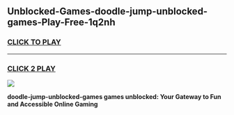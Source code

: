 
## Unblocked-Games-doodle-jump-unblocked-games-Play-Free-1q2nh
<h3>
<a href="https://premium76.site?title=doodle-jump-unblocked-games&ref=19M">CLICK TO PLAY</a></h3>
<hr>

<h3>
<a href="https://premium76.site?title=doodle-jump-unblocked-games&ref=19M">CLICK 2 PLAY</a>
  
</h3>

<a href="https://premium76.site?title=doodle-jump-unblocked-games&ref=19M"><img src="https://clearcache.store/games.png"></a>


**doodle-jump-unblocked-games games unblocked: Your Gateway to Fun and Accessible Online Gaming**
